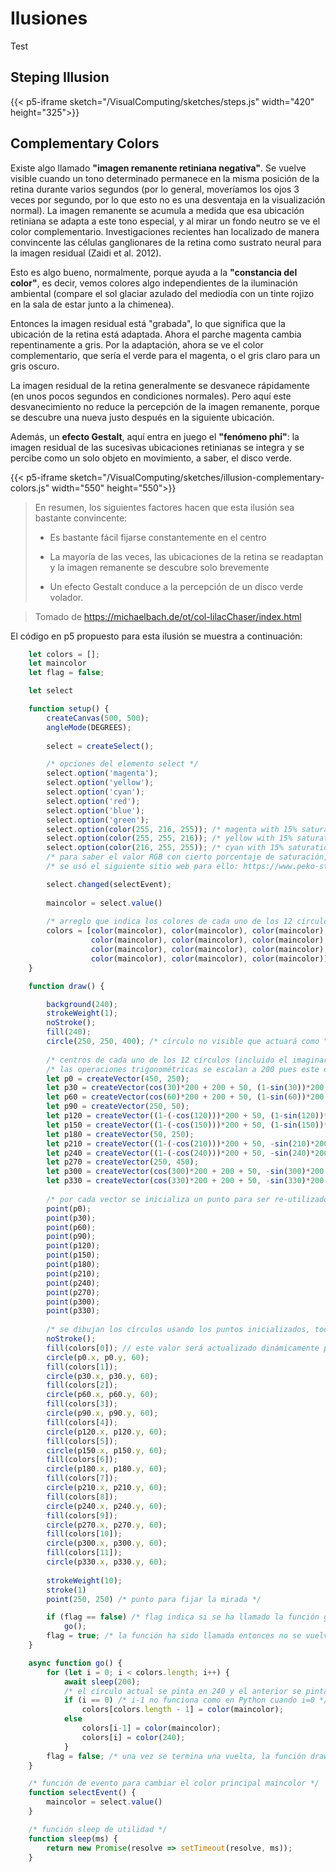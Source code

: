# Ilusiones

Test

## Steping Illusion

{{< p5-iframe sketch="/VisualComputing/sketches/steps.js" width="420" height="325">}}

## Complementary Colors

Existe algo llamado **"imagen remanente retiniana negativa"**. Se vuelve visible cuando un tono determinado permanece en la misma posición de la retina durante varios segundos (por lo general, moveríamos los ojos 3 veces por segundo, por lo que esto no es una desventaja en la visualización normal). La imagen remanente se acumula a medida que esa ubicación retiniana se adapta a este tono especial, y al mirar un fondo neutro se ve el color complementario. Investigaciones recientes han localizado de manera convincente las células ganglionares de la retina como sustrato neural para la imagen residual (Zaidi et al. 2012).

Esto es algo bueno, normalmente, porque ayuda a la **"constancia del color"**, es decir, vemos colores algo independientes de la iluminación ambiental (compare el sol glaciar azulado del mediodía con un tinte rojizo en la sala de estar junto a la chimenea).

Entonces la imagen residual está "grabada", lo que significa que la ubicación de la retina está adaptada. Ahora el parche magenta cambia repentinamente a gris. Por la adaptación, ahora se ve el color complementario, que sería el verde para el magenta, o el gris claro para un gris oscuro.

La imagen residual de la retina generalmente se desvanece rápidamente (en unos pocos segundos en condiciones normales). Pero aquí este desvanecimiento no reduce la percepción de la imagen remanente, porque se descubre una nueva justo después en la siguiente ubicación.

Además, un **efecto Gestalt**, aquí entra en juego el **"fenómeno phi"**: la imagen residual de las sucesivas ubicaciones retinianas se integra y se percibe como un solo objeto en movimiento, a saber, el disco verde.

{{< p5-iframe sketch="/VisualComputing/sketches/illusion-complementary-colors.js" width="550" height="550">}}

>En resumen, los siguientes factores hacen que esta ilusión sea bastante convincente:
>
>* Es bastante fácil fijarse constantemente en el centro
>
>* La mayoría de las veces, las ubicaciones de la retina se readaptan y la imagen remanente se descubre solo brevemente
>
>* Un efecto Gestalt conduce a la percepción de un disco verde volador.
>

>Tomado de <https://michaelbach.de/ot/col-lilacChaser/index.html>


El código en p5 propuesto para esta ilusión se muestra a continuación:


```javascript
    let colors = [];
    let maincolor
    let flag = false;

    let select

    function setup() {
        createCanvas(500, 500);
        angleMode(DEGREES);
        
        select = createSelect();

        /* opciones del elemento select */
        select.option('magenta');
        select.option('yellow');
        select.option('cyan');
        select.option('red');
        select.option('blue');
        select.option('green');
        select.option(color(255, 216, 255)); /* magenta with 15% saturation */
        select.option(color(255, 255, 216)); /* yellow with 15% saturation */
        select.option(color(216, 255, 255)); /* cyan with 15% saturation */
        /* para saber el valor RGB con cierto porcentaje de saturación, se debe convertir el color a HSB */
        /* se usó el siguiente sitio web para ello: https://www.peko-step.com/es/tool/hsvrgb.html */

        select.changed(selectEvent);
        
        maincolor = select.value()
        
        /* arreglo que indica los colores de cada uno de los 12 círculos, incluido el imaginario */
        colors = [color(maincolor), color(maincolor), color(maincolor),
                  color(maincolor), color(maincolor), color(maincolor),
                  color(maincolor), color(maincolor), color(maincolor),
                  color(maincolor), color(maincolor), color(maincolor)]      
    }

    function draw() {

        background(240);
        strokeWeight(1);
        noStroke();
        fill(240);
        circle(250, 250, 400); /* círculo no visible que actuará como "reloj": en su circunferencia estarán los centros de los círculos */
        
        /* centros de cada uno de los 12 círculos (incluido el imaginario) */
        /* las operaciones trigonométricas se escalan a 200 pues este es el radio de la circunferencia y se le suma 50 pues esta es la distancia entre los bordes de la animación y el círculo grande (no visible) */
        let p0 = createVector(450, 250);
        let p30 = createVector(cos(30)*200 + 200 + 50, (1-sin(30))*200 + 50);
        let p60 = createVector(cos(60)*200 + 200 + 50, (1-sin(60))*200 + 50);
        let p90 = createVector(250, 50);
        let p120 = createVector((1-(-cos(120)))*200 + 50, (1-sin(120))*200 + 50);
        let p150 = createVector((1-(-cos(150)))*200 + 50, (1-sin(150))*200 + 50);
        let p180 = createVector(50, 250);
        let p210 = createVector((1-(-cos(210)))*200 + 50, -sin(210)*200 + 200 + 50);
        let p240 = createVector((1-(-cos(240)))*200 + 50, -sin(240)*200 + 200 + 50);
        let p270 = createVector(250, 450);
        let p300 = createVector(cos(300)*200 + 200 + 50, -sin(300)*200 + 200 + 50);
        let p330 = createVector(cos(330)*200 + 200 + 50, -sin(330)*200 + 200 + 50)  
        
        /* por cada vector se inicializa un punto para ser re-utilizado */
        point(p0);
        point(p30);
        point(p60);
        point(p90);
        point(p120);
        point(p150);
        point(p180);
        point(p210);
        point(p240);
        point(p270);
        point(p300);
        point(p330);
        
        /* se dibujan los círculos usando los puntos inicializados, todos de radio 60*/
        noStroke();
        fill(colors[0]); // este valor será actualizado dinámicamente por la función go y el evento del elemento select
        circle(p0.x, p0.y, 60);
        fill(colors[1]);
        circle(p30.x, p30.y, 60);
        fill(colors[2]);
        circle(p60.x, p60.y, 60);
        fill(colors[3]);
        circle(p90.x, p90.y, 60);
        fill(colors[4]);
        circle(p120.x, p120.y, 60);
        fill(colors[5]);
        circle(p150.x, p150.y, 60);
        fill(colors[6]);
        circle(p180.x, p180.y, 60);
        fill(colors[7]);
        circle(p210.x, p210.y, 60);
        fill(colors[8]);
        circle(p240.x, p240.y, 60);
        fill(colors[9]);
        circle(p270.x, p270.y, 60);
        fill(colors[10]);
        circle(p300.x, p300.y, 60);
        fill(colors[11]);
        circle(p330.x, p330.y, 60);  
        
        strokeWeight(10);
        stroke(1)
        point(250, 250) /* punto para fijar la mirada */

        if (flag == false) /* flag indica si se ha llamado la función go */
            go();
        flag = true; /* la función ha sido llamada entonces no se vuelve a llamar hasta que termine una vuelta */
    }

    async function go() {
        for (let i = 0; i < colors.length; i++) {
            await sleep(200); 
            /* el círculo actual se pinta en 240 y el anterior se pinta del color principal */
            if (i == 0) /* i-1 no funciona como en Python cuando i=0 */
                colors[colors.length - 1] = color(maincolor);
            else
                colors[i-1] = color(maincolor); 
                colors[i] = color(240); 
            } 
        flag = false; /* una vez se termina una vuelta, la función draw sabrá que debe llamar otra vez la función */
    }

    /* función de evento para cambiar el color principal maincolor */
    function selectEvent() {
        maincolor = select.value()
    }

    /* función sleep de utilidad */
    function sleep(ms) {
        return new Promise(resolve => setTimeout(resolve, ms));
    }
```






